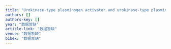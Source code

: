 ```yaml
---
title: "Urokinase-type plasminogen activator and urokinase-type plasminogen activator receptor in the seminal plasma and sperm of fertile and oligoasthenozoospermia males"
authors: []
authors-key: []
year: "数据暂缺"
article-link: "数据暂缺"
venue: "数据暂缺"
bibex: "数据暂缺"
---
```

